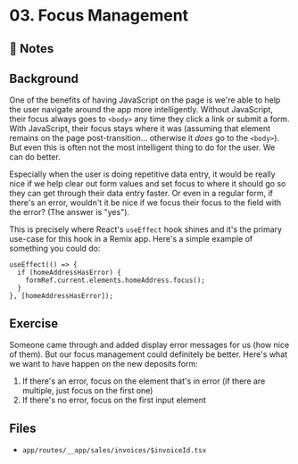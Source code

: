 # 03. Focus Management

## 📝 Notes

## Background

One of the benefits of having JavaScript on the page is we're able to help the user navigate around the app more intelligently. Without JavaScript, their focus always goes to `<body>` any time they click a link or submit a form. With JavaScript, their focus stays where it was (assuming that element remains on the page post-transition... otherwise it _does_ go to the `<body>`). But even this is often not the most intelligent thing to do for the user. We can do better.

Especially when the user is doing repetitive data entry, it would be really nice if we help clear out form values and set focus to where it should go so they can get through their data entry faster. Or even in a regular form, if there's an error, wouldn't it be nice if we focus their focus to the field with the error? (The answer is "yes").

This is precisely where React's `useEffect` hook shines and it's the primary use-case for this hook in a Remix app. Here's a simple example of something you could do:

```tsx
useEffect(() => {
  if (homeAddressHasError) {
    formRef.current.elements.homeAddress.focus();
  }
}, [homeAddressHasError]);
```

## Exercise

Someone came through and added display error messages for us (how nice of them). But our focus management could definitely be better. Here's what we want to have happen on the new deposits form:

1. If there's an error, focus on the element that's in error (if there are multiple, just focus on the first one)
2. If there's no error, focus on the first input element

## Files

- `app/routes/__app/sales/invoices/$invoiceId.tsx`
